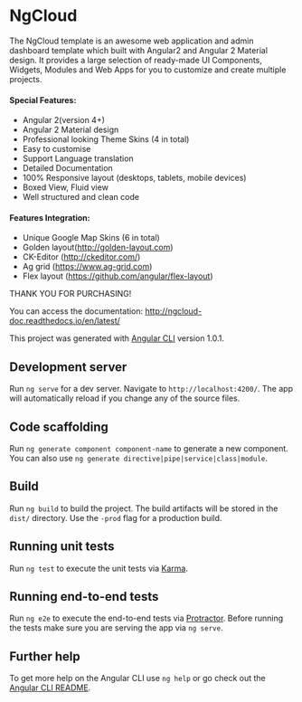 # NgCloud
The NgCloud template is an awesome web application and admin dashboard template which built with Angular2 and Angular 2 Material design. It provides a large selection of ready-made UI Components, Widgets, Modules and Web Apps for you to customize and create multiple projects.

#### Special Features:
* Angular 2(version 4+)
* Angular 2 Material design
* Professional looking Theme Skins (4 in total)
* Easy to customise
* Support Language translation
* Detailed Documentation
* 100% Responsive layout (desktops, tablets, mobile devices)
* Boxed View, Fluid view
* Well structured and clean code


#### Features Integration:
* Unique Google Map Skins (6 in total)
* Golden layout(http://golden-layout.com)
* CK-Editor (http://ckeditor.com/)
* Ag grid (https://www.ag-grid.com)
* Flex layout (https://github.com/angular/flex-layout)

THANK YOU FOR PURCHASING!

You can access the documentation: http://ngcloud-doc.readthedocs.io/en/latest/

This project was generated with [Angular CLI](https://github.com/angular/angular-cli) version 1.0.1.

## Development server

Run `ng serve` for a dev server. Navigate to `http://localhost:4200/`. The app will automatically reload if you change any of the source files.

## Code scaffolding

Run `ng generate component component-name` to generate a new component. You can also use `ng generate directive|pipe|service|class|module`.

## Build

Run `ng build` to build the project. The build artifacts will be stored in the `dist/` directory. Use the `-prod` flag for a production build.

## Running unit tests

Run `ng test` to execute the unit tests via [Karma](https://karma-runner.github.io).

## Running end-to-end tests

Run `ng e2e` to execute the end-to-end tests via [Protractor](http://www.protractortest.org/).
Before running the tests make sure you are serving the app via `ng serve`.

## Further help

To get more help on the Angular CLI use `ng help` or go check out the [Angular CLI README](https://github.com/angular/angular-cli/blob/master/README.md).
